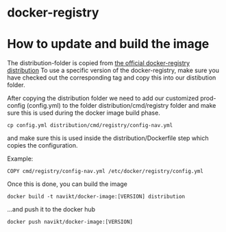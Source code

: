 # docker-registry


# How to update and build the image


The distribution-folder is copied from [the official docker-registry distribution](https://github.com/docker/distribution/)
To use a specific version of the docker-registry, make sure you have checked out the corresponding tag and copy this into our distibution folder.

After copying the distribution folder we need to add our customized prod-config (config.yml) to the folder distribution/cmd/registry folder and make sure this is used during the docker image build phase.

```
cp config.yml distribution/cmd/registry/config-nav.yml
```

and make sure this is used inside the distribution/Dockerfile step which copies the configuration.

Example:

```
COPY cmd/registry/config-nav.yml /etc/docker/registry/config.yml
```

Once this is done, you can build the image

```
docker build -t navikt/docker-image:[VERSION] distribution
``` 

...and push it to the docker hub

```
docker push navikt/docker-image:[VERSION]
```
